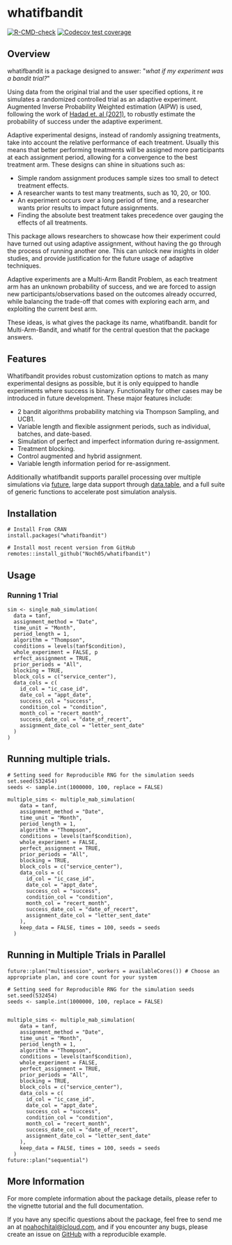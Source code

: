 # whatifbandit
<!-- badges: start -->
[![R-CMD-check](https://github.com/Noch05/whatifbandit/actions/workflows/R-CMD-check.yaml/badge.svg)](https://github.com/Noch05/whatifbandit/actions/workflows/R-CMD-check.yaml)
[![Codecov test coverage](https://codecov.io/gh/Noch05/whatifbandit/graph/badge.svg)](https://app.codecov.io/gh/Noch05/whatifbandit)
<!-- badges: end -->


## Overview
whatifbandit is a package designed to answer: "*what if my experiment was a bandit trial?*"

Using data from the original trial and the user specified options, it re simulates
a randomized controlled trial as an adaptive experiment. Augmented Inverse Probability Weighted estimation (AIPW) is used,
following the work of [Hadad et. al (2021)](https://pubmed.ncbi.nlm.nih.gov/33876748/), to robustly estimate the probability of success under
the adaptive experiment.

Adaptive experimental designs, instead of randomly assigning treatments, take into account the relative performance
of each treatment. Usually this means that better performing treatments will be assigned more participants at each assignment
period, allowing for a convergence to the best treatment arm. These designs can shine in situations such as:

-   Simple random assignment produces sample sizes too small to detect treatment effects.
-   A researcher wants to test many treatments, such as 10, 20, or 100.
-   An experiment occurs over a long period of time, and a researcher wants prior results to impact future assignments.
-   Finding the absolute best treatment takes precedence over gauging the effects of all treatments.

This package allows researchers to showcase how their experiment could have turned out using 
adaptive assignment, without having the go through the process of running another one. 
This can unlock new insights in older studies, and provide justification for the future usage of adaptive 
techniques.

Adaptive experiments are a Multi-Arm Bandit Problem, as each treatment arm has an unknown probability of success, and we are forced
to assign new participants/observations based on the outcomes already occurred, while balancing the trade-off that comes with exploring
each arm, and exploiting the current best arm. 

These ideas, is what gives the package its name, whatifbandit. bandit for Multi-Arm-Bandit, and whatif for the central question 
that the package answers.

## Features
Whatifbandit provides robust customization options to match as many experimental designs as possible, but it is only 
equipped to handle experiments where success is binary. Functionality for other cases may be introduced in future development.
These major features include:

-   2 bandit algorithms probability matching via Thompson Sampling, and UCB1.
-   Variable length and flexible assignment periods, such as individual, batches, and date-based.
-   Simulation of perfect and imperfect information during re-assignment.
-   Treatment blocking.
-   Control augmented and hybrid assignment.
-   Variable length information period for re-assignment.

Additionally whatifbandit supports parallel processing over multiple simulations
via [future](https://future.futureverse.org/), large data support through [data.table](https://rdatatable.gitlab.io/data.table/),
and a full suite of generic functions to accelerate post simulation analysis.

## Installation
```
# Install From CRAN
install.packages("whatifbandit")

# Install most recent version from GitHub
remotes::install_github("Noch05/whatifbandit")
```
## Usage 
### Running 1 Trial
```
sim <- single_mab_simulation(
  data = tanf,
  assignment_method = "Date",
  time_unit = "Month",
  period_length = 1,
  algorithm = "Thompson",
  conditions = levels(tanf$condition),
  whole_experiment = FALSE, p
  erfect_assignment = TRUE,
  prior_periods = "All",
  blocking = TRUE, 
  block_cols = c("service_center"),
  data_cols = c(
    id_col = "ic_case_id",
    date_col = "appt_date",
    success_col = "success",
    condition_col = "condition",
    month_col = "recert_month",
    success_date_col = "date_of_recert",
    assignment_date_col = "letter_sent_date"
  )
)
```
## Running multiple trials.
```
# Setting seed for Reproducible RNG for the simulation seeds
set.seed(532454)
seeds <- sample.int(1000000, 100, replace = FALSE) 

multiple_sims <- multiple_mab_simulation(
    data = tanf,
    assignment_method = "Date",
    time_unit = "Month",
    period_length = 1,
    algorithm = "Thompson",
    conditions = levels(tanf$condition),
    whole_experiment = FALSE, 
    perfect_assignment = TRUE,
    prior_periods = "All",
    blocking = TRUE, 
    block_cols = c("service_center"),
    data_cols = c(
      id_col = "ic_case_id",
      date_col = "appt_date",
      success_col = "success",
      condition_col = "condition",
      month_col = "recert_month",
      success_date_col = "date_of_recert",
      assignment_date_col = "letter_sent_date"
    ),
    keep_data = FALSE, times = 100, seeds = seeds
  )
```
## Running in Multiple Trials in Parallel
```
future::plan("multisession", workers = availableCores()) # Choose an appropriate plan, and core count for your system

# Setting seed for Reproducible RNG for the simulation seeds
set.seed(532454)
seeds <- sample.int(1000000, 100, replace = FALSE) 


multiple_sims <- multiple_mab_simulation(
    data = tanf,
    assignment_method = "Date",
    time_unit = "Month",
    period_length = 1,
    algorithm = "Thompson",
    conditions = levels(tanf$condition),
    whole_experiment = FALSE, 
    perfect_assignment = TRUE,
    prior_periods = "All",
    blocking = TRUE, 
    block_cols = c("service_center"),
    data_cols = c(
      id_col = "ic_case_id",
      date_col = "appt_date",
      success_col = "success",
      condition_col = "condition",
      month_col = "recert_month",
      success_date_col = "date_of_recert",
      assignment_date_col = "letter_sent_date"
    ),
    keep_data = FALSE, times = 100, seeds = seeds
  )
future::plan("sequential")
```
## More Information
For more complete information about the package details, please refer to the vignette tutorial and the full documentation.

If you have any specific questions about the package, feel free to send me an at <noahochital@icloud.com>, and if you encounter
any bugs, please create an issue on [GitHub](https://github.com/Noch05/whatifbandit/issues) with a reproducible example.


